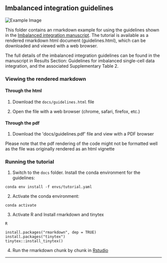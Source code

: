 ## Imbalanced integration guidelines 

![Example Image](assets/Figure_8_Revised.png)

This folder contains an rmarkdown example for using the guidelines shown in the [Imbalanced integration manuscript](https://www.biorxiv.org/content/10.1101/2022.10.06.511156v3). The tutorial is available as a rendered rmarkdown html document (guidelines.html), which can be downloaded and viewed with a web browser.

The full details of the imbalanced integration guidelines can be found in the manuscript in Results Section: Guidelines for imbalanced single-cell data integration, and the associated Supplementary Table 2.

### Viewing the rendered markdown

#### Through the html

1. Download the `docs/guidelines.html` file

2. Open the file with a web browser (chrome, safari, firefox, etc.)

#### Through the pdf 

1. Download the 'docs/guidelines.pdf' file and view with a PDF browser

Please note that the pdf rendering of the code might not be formatted well as the file was originally rendered as an html vignette

### Running the tutorial

1. Switch to the `docs` folder. Install the conda environment for the guidelines:
```
conda env install -f envs/tutorial.yaml
```

2. Activate the conda environment:
```
conda activate
```

3. Activate R and Install rmarkdown and tinytex
```
R
```
```
install.packages("rmarkdown", dep = TRUE)
install.packages("tinytex")
tinytex::install_tinytex() 
```

4. Run the rmarkdown chunk by chunk in [Rstudio](https://posit.co/downloads/) 
***
